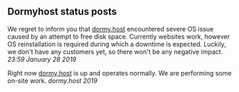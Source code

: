 ## Dormyhost status posts

We regret to inform you that [dormy.host](https://dormy.host) encountered severe OS issue caused by an attempt to free disk space. Currently websites work, however OS reinstallation is required during which a downtime is expected. Luckily, we don't have any customers yet, so there won't be any negative impact.
_23:59 January 28 2019_

Right now [dormy.host](https://dormy.host) is up and operates normally. We are performing some on-site work.
_dormy.host 2019_
